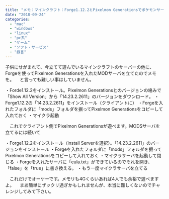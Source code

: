 ```yaml
---
title: "メモ：マインクラフト：Forge1.12.2とPixelmon Generationsでポケモンサーバを立てる"
date: "2018-09-24"
categories: 
  - "mac"
  - "windows"
  - "linux"
  - "pc系"
  - "ゲーム"
  - "ソフト・サービス"
  - "戯言"
---
```


子供にせがまれて、今立てて遊んでいるマインクラフトのサーバーの他に、Forgeを使ってPixelmon Generationsを入れたMODサーバを立てたのでメモを。 　と言っても難しい事はしていません。

・Forde1.12.2をインストール。Pixelmon Generationsとのバージョンの絡みで「Show All Version」から「14.23.2.2611」のバージョンをダウンロード。 ・Forge1.12.2の「14.23.2.2611」をインストール（クライアントに） ・Forgeを入れたフォルダに「mods」フォルダを掘ってPixelmon Generationsをコピーして入れておく ・マイクラ起動

　これでクライアント側でPixelmon Generationsが遊べます。MODSサーバを立てるには続いて

・Forge1.12.2をインストール（install Serverを選択）。「14.23.2.2611」のバージョンをインストール ・Forgeを入れたフォルダに「mods」フォルダを掘ってPixelmon Generationsをコピーして入れておく ・マイクラサーバを起動して閉じる ・Forgeを入れたサーバに「eula.txt」ができているのでそれを開き、「false」を「true」に書き換える。 ・もう一度マイクラサーバを立てる

　これだけでオーケーです。メモリも4Gくらいあれば4人でも余裕で遊べますよ。 　まあ簡単にザックリ過ぎかもしれませんが、本当に難しくないのでチャレンジしてみて下さい。
